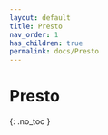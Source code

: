```yaml
---
layout: default
title: Presto
nav_order: 1
has_children: true
permalink: docs/Presto
---
```


# Presto
{: .no_toc }

